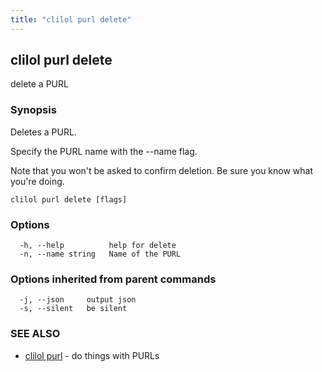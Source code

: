 ```yaml
---
title: "clilol purl delete"
---
```

## clilol purl delete

delete a PURL

### Synopsis

Deletes a PURL.

Specify the PURL name with the --name flag.

Note that you won't be asked to confirm deletion.
Be sure you know what you're doing.

```
clilol purl delete [flags]
```

### Options

```
  -h, --help          help for delete
  -n, --name string   Name of the PURL
```

### Options inherited from parent commands

```
  -j, --json     output json
  -s, --silent   be silent
```

### SEE ALSO

* [clilol purl](clilol_purl.md)	 - do things with PURLs

